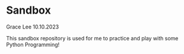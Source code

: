 # Sandbox

Grace Lee
10.10.2023

This sandbox repository is used for me to practice and play with some Python Programming!
